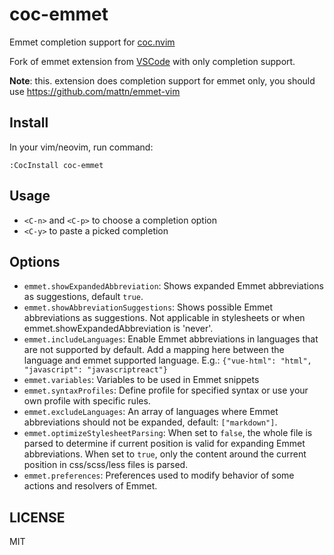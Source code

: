 # coc-emmet

Emmet completion support for [coc.nvim](https://github.com/neoclide/coc.nvim)

Fork of emmet extension from [VSCode](https://github.com/Microsoft/vscode) with
only completion support.

**Note**: this. extension does completion support for emmet only, you should use
https://github.com/mattn/emmet-vim

## Install

In your vim/neovim, run command:

```vim
:CocInstall coc-emmet
```

## Usage

- `<C-n>` and `<C-p>` to choose a completion option
- `<C-y>` to paste a picked completion

## Options

- `emmet.showExpandedAbbreviation`: Shows expanded Emmet abbreviations as suggestions, default `true`.
- `emmet.showAbbreviationSuggestions`: Shows possible Emmet abbreviations as suggestions. Not applicable in stylesheets or when emmet.showExpandedAbbreviation is 'never'.
- `emmet.includeLanguages`: Enable Emmet abbreviations in languages that are not supported by default. Add a mapping here between the language and emmet supported language. E.g.: `{"vue-html": "html", "javascript": "javascriptreact"}`
- `emmet.variables`: Variables to be used in Emmet snippets
- `emmet.syntaxProfiles`: Define profile for specified syntax or use your own profile with specific rules.
- `emmet.excludeLanguages`: An array of languages where Emmet abbreviations should not be expanded, default: `["markdown"]`.
- `emmet.optimizeStylesheetParsing`: When set to `false`, the whole file is parsed to determine if current position is valid for expanding Emmet abbreviations. When set to `true`, only the content around the current position in css/scss/less files is parsed.
- `emmet.preferences`: Preferences used to modify behavior of some actions and resolvers of Emmet.

## LICENSE

MIT

